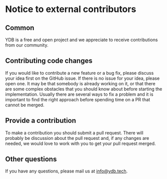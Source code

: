 # Notice to external contributors

## Common

YDB is a free and open project and we appreciate to receive contributions from our community.

## Contributing code changes

If you would like to contribute a new feature or a bug fix, please discuss your idea first on the GitHub issue.
If there is no issue for your idea, please open one. It may be that somebody is already working on it,
or that there are some complex obstacles that you should know about before starting the implementation.
Usually there are several ways to fix a problem and it is important to find the right approach before spending time on a PR
that cannot be merged.

## Provide a contribution

To make a contribution you should submit a pull request. There will probably be discussion about the pull request and,
if any changes are needed, we would love to work with you to get your pull request merged.

## Other questions

If you have any questions, please mail us at info@ydb.tech.
